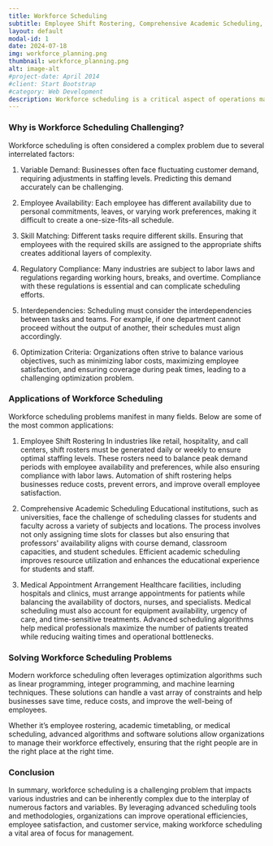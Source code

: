 ```yaml
---
title: Workforce Scheduling
subtitle: Employee Shift Rostering, Comprehensive Academic Scheduling, Medical Appointment Arrangement, ...
layout: default
modal-id: 1
date: 2024-07-18
img: workforce_planning.png
thumbnail: workforce_planning.png
alt: image-alt
#project-date: April 2014
#client: Start Bootstrap
#category: Web Development
description: Workforce scheduling is a critical aspect of operations management where organizations allocate their workforce in the most efficient manner possible. It involves determining who works when, where, and for how long, while adhering to a set of constraints such as availability, labor laws, and operational needs. Workforce scheduling can be found across various industries, including retail, healthcare, education, and manufacturing.
---
```


### Why is Workforce Scheduling Challenging?
Workforce scheduling is often considered a complex problem due to several interrelated factors:

1. Variable Demand: Businesses often face fluctuating customer demand, requiring adjustments in staffing levels. Predicting this demand accurately can be challenging.

2. Employee Availability: Each employee has different availability due to personal commitments, leaves, or varying work preferences, making it difficult to create a one-size-fits-all schedule.

3. Skill Matching: Different tasks require different skills. Ensuring that employees with the required skills are assigned to the appropriate shifts creates additional layers of complexity.

4. Regulatory Compliance: Many industries are subject to labor laws and regulations regarding working hours, breaks, and overtime. Compliance with these regulations is essential and can complicate scheduling efforts.

5. Interdependencies: Scheduling must consider the interdependencies between tasks and teams. For example, if one department cannot proceed without the output of another, their schedules must align accordingly.

6. Optimization Criteria: Organizations often strive to balance various objectives, such as minimizing labor costs, maximizing employee satisfaction, and ensuring coverage during peak times, leading to a challenging optimization problem.

### Applications of Workforce Scheduling
Workforce scheduling problems manifest in many fields. Below are some of the most common applications:

1. Employee Shift Rostering
In industries like retail, hospitality, and call centers, shift rosters must be generated daily or weekly to ensure optimal staffing levels. These rosters need to balance peak demand periods with employee availability and preferences, while also ensuring compliance with labor laws. Automation of shift rostering helps businesses reduce costs, prevent errors, and improve overall employee satisfaction.

2. Comprehensive Academic Scheduling
Educational institutions, such as universities, face the challenge of scheduling classes for students and faculty across a variety of subjects and locations. The process involves not only assigning time slots for classes but also ensuring that professors' availability aligns with course demand, classroom capacities, and student schedules. Efficient academic scheduling improves resource utilization and enhances the educational experience for students and staff.

3. Medical Appointment Arrangement
Healthcare facilities, including hospitals and clinics, must arrange appointments for patients while balancing the availability of doctors, nurses, and specialists. Medical scheduling must also account for equipment availability, urgency of care, and time-sensitive treatments. Advanced scheduling algorithms help medical professionals maximize the number of patients treated while reducing waiting times and operational bottlenecks.

### Solving Workforce Scheduling Problems
Modern workforce scheduling often leverages optimization algorithms such as linear programming, integer programming, and machine learning techniques. These solutions can handle a vast array of constraints and help businesses save time, reduce costs, and improve the well-being of employees.

Whether it’s employee rostering, academic timetabling, or medical scheduling, advanced algorithms and software solutions allow organizations to manage their workforce effectively, ensuring that the right people are in the right place at the right time.

### Conclusion
In summary, workforce scheduling is a challenging problem that impacts various industries and can be inherently complex due to the interplay of numerous factors and variables. By leveraging advanced scheduling tools and methodologies, organizations can improve operational efficiencies, employee satisfaction, and customer service, making workforce scheduling a vital area of focus for management.